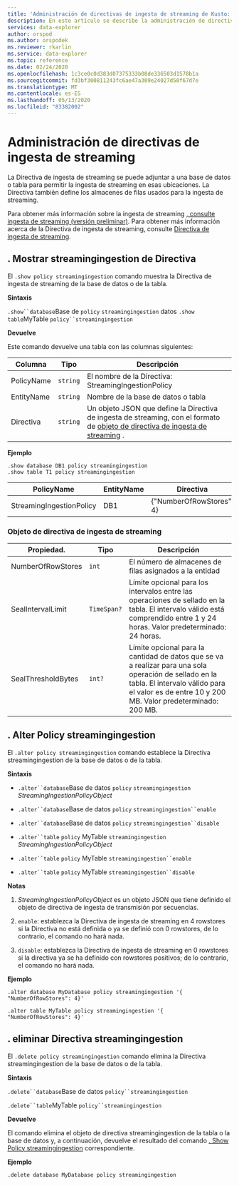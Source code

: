 ```yaml
---
title: 'Administración de directivas de ingesta de streaming de Kusto: Azure Explorador de datos'
description: En este artículo se describe la administración de directivas de ingesta de streaming en Azure Explorador de datos.
services: data-explorer
author: orspod
ms.author: orspodek
ms.reviewer: rkarlin
ms.service: data-explorer
ms.topic: reference
ms.date: 02/24/2020
ms.openlocfilehash: 1c3ce0c0d383d07375333b08de336503d1578b1a
ms.sourcegitcommit: fd3bf300811243fc6ae47a309e24027d50f67d7e
ms.translationtype: MT
ms.contentlocale: es-ES
ms.lasthandoff: 05/13/2020
ms.locfileid: "83382002"
---
```

# <a name="streaming-ingestion-policy-management"></a>Administración de directivas de ingesta de streaming

La Directiva de ingesta de streaming se puede adjuntar a una base de datos o tabla para permitir la ingesta de streaming en esas ubicaciones. La Directiva también define los almacenes de filas usados para la ingesta de streaming.

Para obtener más información sobre la ingesta de streaming [, consulte ingesta de streaming (versión preliminar)](../../ingest-data-streaming.md). Para obtener más información acerca de la Directiva de ingesta de streaming, consulte [Directiva de ingesta de streaming](streamingingestionpolicy.md).

## <a name="show-policy-streamingingestion"></a>. Mostrar streamingingestion de Directiva

El `.show policy streamingingestion` comando muestra la Directiva de ingesta de streaming de la base de datos o de la tabla.

**Sintaxis**

`.show``database`Base de `policy` `streamingingestion` 
 datos `.show` `table`MyTable `policy``streamingingestion`

**Devuelve**

Este comando devuelve una tabla con las columnas siguientes:

|Columna    |Tipo    |Descripción
|---|---|---
|PolicyName|`string`|El nombre de la Directiva: StreamingIngestionPolicy
|EntityName|`string`|Nombre de la base de datos o tabla
|Directiva    |`string`|Un objeto JSON que define la Directiva de ingesta de streaming, con el formato de [objeto de directiva de ingesta de streaming](#streaming-ingestion-policy-object) .

**Ejemplo**

```kusto
.show database DB1 policy streamingingestion 
.show table T1 policy streamingingestion 
```

|PolicyName|EntityName|Directiva|ChildEntities|EntityType|
|---|---|---|---|---|
|StreamingIngestionPolicy|DB1|{"NumberOfRowStores": 4}

### <a name="streaming-ingestion-policy-object"></a>Objeto de directiva de ingesta de streaming

|Propiedad.  |Tipo    |Descripción                                                       |
|----------|--------|------------------------------------------------------------------|
|NumberOfRowStores |`int`  |El número de almacenes de filas asignados a la entidad|
|SealIntervalLimit|`TimeSpan?`|Límite opcional para los intervalos entre las operaciones de sellado en la tabla. El intervalo válido está comprendido entre 1 y 24 horas. Valor predeterminado: 24 horas.|
|SealThresholdBytes|`int?`|Límite opcional para la cantidad de datos que se va a realizar para una sola operación de sellado en la tabla. El intervalo válido para el valor es de entre 10 y 200 MB. Valor predeterminado: 200 MB.|

## <a name="alter-policy-streamingingestion"></a>. Alter Policy streamingingestion

El `.alter policy streamingingestion` comando establece la Directiva streamingingestion de la base de datos o de la tabla.

**Sintaxis**

* `.alter``database`Base de datos `policy` `streamingingestion` *StreamingIngestionPolicyObject*

* `.alter``database`Base de datos `policy` `streamingingestion``enable`

* `.alter``database`Base de datos `policy` `streamingingestion``disable`

* `.alter``table` `policy` MyTable `streamingingestion` *StreamingIngestionPolicyObject*

* `.alter``table` `policy` MyTable `streamingingestion``enable`

* `.alter``table` `policy` MyTable `streamingingestion``disable`

**Notas**

1. *StreamingIngestionPolicyObject* es un objeto JSON que tiene definido el objeto de directiva de ingesta de transmisión por secuencias.

2. `enable`: establezca la Directiva de ingesta de streaming en 4 rowstores si la Directiva no está definida o ya se definió con 0 rowstores, de lo contrario, el comando no hará nada.

3. `disable`: establezca la Directiva de ingesta de streaming en 0 rowstores si la directiva ya se ha definido con rowstores positivos; de lo contrario, el comando no hará nada.

**Ejemplo**

```kusto
.alter database MyDatabase policy streamingingestion '{  "NumberOfRowStores": 4}'

.alter table MyTable policy streamingingestion '{  "NumberOfRowStores": 4}'
```

## <a name="delete-policy-streamingingestion"></a>. eliminar Directiva streamingingestion

El `.delete policy streamingingestion` comando elimina la Directiva streamingingestion de la base de datos o de la tabla.

**Sintaxis** 

`.delete``database`Base de datos `policy``streamingingestion`

`.delete``table`MyTable `policy``streamingingestion`

**Devuelve**

El comando elimina el objeto de directiva streamingingestion de la tabla o la base de datos y, a continuación, devuelve el resultado del comando [. Show Policy streamingingestion](#show-policy-streamingingestion) correspondiente.

**Ejemplo**

```kusto
.delete database MyDatabase policy streamingingestion 
```